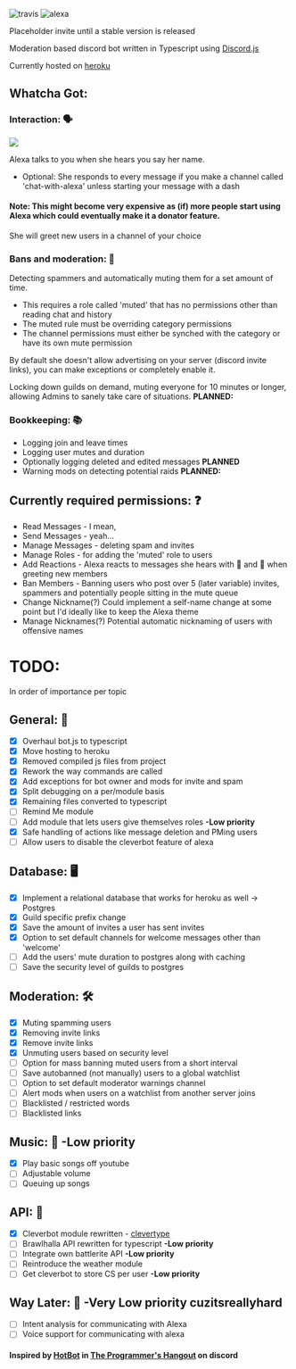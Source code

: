 ![travis](https://travis-ci.org/ilocereal/Alexa.svg?branch=master)
![alexa](https://cdn.discordapp.com/attachments/418699380833648644/420917081131712512/alexanoinvite.png)

Placeholder invite until a stable version is released

Moderation based discord bot written in Typescript using [Discord.js](https://github.com/discordjs/discord.js) 

Currently hosted on [heroku](https://www.heroku.com/)

## Whatcha Got: 

### Interaction: 🗣️ 

![](https://cdn.discordapp.com/emojis/414332109407387649.png?v=1)

Alexa talks to you when she hears you say her name.
- Optional: She responds to every message if you make a channel called 'chat-with-alexa' unless starting your message with a dash
#### Note: This might become very expensive as (if) more people start using Alexa which could eventually make it a donator feature.

She will greet new users in a channel of your choice

### Bans and moderation: 🚫 

Detecting spammers and automatically muting them for a set amount of time. 
* This requires a role called 'muted' that has no permissions other than reading chat and history
* The muted rule must be overriding category permissions
* The channel permissions must either be synched with the category or have its own mute permission

By default she doesn't allow advertising on your server (discord invite links), you can make exceptions or completely enable it.

Locking down guilds on demand, muting everyone for 10 minutes or longer, allowing Admins to sanely take care of situations. **PLANNED:** 

### Bookkeeping: 📚

* Logging join and leave times
* Logging user mutes and duration
* Optionally logging deleted and edited messages **PLANNED**
* Warning mods on detecting potential raids **PLANNED:** 


## Currently required permissions: ❓
* Read Messages - I mean,
* Send Messages - yeah...
* Manage Messages - deleting spam and invites
* Manage Roles - for adding the 'muted' role to users
* Add Reactions - Alexa reacts to messages she hears with 👀 and 👋 when greeting new members
* Ban Members - Banning users who post over 5 (later variable) invites, spammers and potentially people sitting in the mute queue
* Change Nickname(?) Could implement a self-name change at some point but I'd ideally like to keep the Alexa theme
* Manage Nicknames(?) Potential automatic nicknaming of users with offensive names

# TODO:
In order of importance per topic

## General: 📖
- [x] Overhaul bot.js to typescript
- [x] Move hosting to heroku
- [x] Removed compiled js files from project
- [x] Rework the way commands are called
- [x] Add exceptions for bot owner and mods for invite and spam
- [x] Split debugging on a per/module basis
- [x] Remaining files converted to typescript
- [ ] Remind Me module
- [ ] Add module that lets users give themselves roles **-Low priority**
- [x] Safe handling of actions like message deletion and PMing users
- [ ] Allow users to disable the cleverbot feature of alexa

## Database: 🖥️
- [x] Implement a relational database that works for heroku as well -> Postgres
- [x] Guild specific prefix change
- [x] Save the amount of invites a user has sent invites 
- [x] Option to set default channels for welcome messages other than 'welcome'
- [ ] Add the users' mute duration to postgres along with caching
- [ ] Save the security level of guilds to postgres

## Moderation: 🛠️
- [x] Muting spamming users
- [x] Removing invite links
- [x] Remove invite links
- [x] Unmuting users based on security level
- [ ] Option for mass banning muted users from a short interval
- [ ] Save autobanned (not manually) users to a global watchlist
- [ ] Option to set default moderator warnings channel
- [ ] Alert mods when users on a watchlist from another server joins
- [ ] Blacklisted / restricted words
- [ ] Blacklisted links

## Music: 🎼 **-Low priority**
- [x] Play basic songs off youtube
- [ ] Adjustable volume
- [ ] Queuing up songs

## API: 📡
- [x] Cleverbot module rewritten - [clevertype](https://github.com/ilocereal/Clevertype) 
- [ ] Brawlhalla API rewritten for typescript **-Low priority**
- [ ] Integrate own battlerite API **-Low priority**
- [ ] Reintroduce the weather module
- [ ] Get cleverbot to store CS per user **-Low priority**

## Way Later: 🧠 **-Very Low priority** cuzitsreallyhard 
- [ ] Intent analysis for communicating with Alexa
- [ ] Voice support for communicating with alexa 

#### Inspired by [HotBot](https://github.com/AberrantFox/hotbot) in [The Programmer's Hangout](https://discord.gg/programming) on discord
